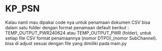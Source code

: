 # KP_PSN

Kalau nanti mau dipakai code nya untuk penamaan dokumen CSV bisa dalam satu folder dengan format penamaan default berikut :
TEMP_OUTPUT_PWR240624 atau TEMP_OUTPUT_PWR (folder), untuk setiap file CSV format penamaannya (nomor DTPO)_(nomor SubChannel). bisa di adjust sesuai dengan file yang dimiliki pada main.py
